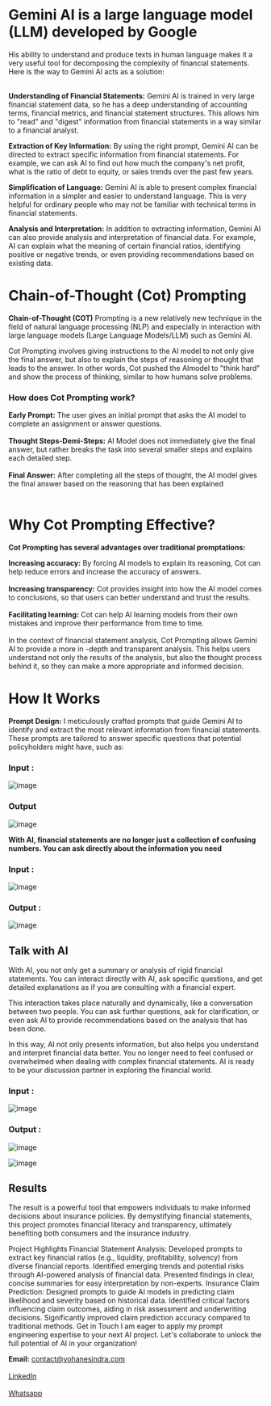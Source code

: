 <h1>Gemini AI is a large language model (LLM) developed by Google</h1> 
His ability to understand and produce texts in human language makes it a very useful tool for decomposing the complexity of financial statements. Here is the way to Gemini AI acts as a solution:
<br></br>

**Understanding of Financial Statements:** Gemini AI is trained in very large financial statement data, so he has a deep understanding of accounting terms, financial metrics, and financial statement structures. This allows him to "read" and "digest" information from financial statements in a way similar to a financial analyst.

**Extraction of Key Information:** By using the right prompt, Gemini AI can be directed to extract specific information from financial statements. For example, we can ask AI to find out how much the company's net profit, what is the ratio of debt to equity, or sales trends over the past few years.

**Simplification of Language:** Gemini AI is able to present complex financial information in a simpler and easier to understand language. This is very helpful for ordinary people who may not be familiar with technical terms in financial statements.

**Analysis and Interpretation:** In addition to extracting information, Gemini AI can also provide analysis and interpretation of financial data. For example, AI can explain what the meaning of certain financial ratios, identifying positive or negative trends, or even providing recommendations based on existing data.

 <h1>Chain-of-Thought (Cot) Prompting</h1>

**Chain-of-Thought (COT)** Prompting is a new relatively new technique in the field of natural language processing (NLP) and especially in interaction with large language models (Large Language Models/LLM) such as Gemini AI.

Cot Prompting involves giving instructions to the AI ​​model to not only give the final answer, but also to explain the steps of reasoning or thought that leads to the answer. In other words, Cot pushed the AI ​​model to "think hard" and show the process of thinking, similar to how humans solve problems.

<h3>How does Cot Prompting work?</h3>

**Early Prompt:** The user gives an initial prompt that asks the AI ​​model to complete an assignment or answer questions.<br></br>
**Thought Steps-Demi-Steps:** AI Model does not immediately give the final answer, but rather breaks the task into several smaller steps and explains each detailed step.<br></br>
**Final Answer:** After completing all the steps of thought, the AI ​​model gives the final answer based on the reasoning that has been explained<br></br>

<h1>Why Cot Prompting Effective?</h1>

**Cot Prompting has several advantages over traditional promptations:**

**Increasing accuracy:** By forcing AI models to explain its reasoning, Cot can help reduce errors and increase the accuracy of answers.<br></br>
**Increasing transparency:** Cot provides insight into how the AI ​​model comes to conclusions, so that users can better understand and trust the results.<br></br>
**Facilitating learning:** Cot can help AI learning models from their own mistakes and improve their performance from time to time.<br></br>
In the context of financial statement analysis, Cot Prompting allows Gemini AI to provide a more in -depth and transparent analysis. This helps users understand not only the results of the analysis, but also the thought process behind it, so they can make a more appropriate and informed decision.

<h1>How It Works</h1>

**Prompt Design:** I meticulously crafted prompts that guide Gemini AI to identify and extract the most relevant information from financial statements. These prompts are tailored to answer specific questions that potential policyholders might have, such as:

<h3>Input :</h3>

![image](https://github.com/user-attachments/assets/f77f6dd0-d4d7-40d0-9006-877389a87342)

<h3>Output</h3>

![image](https://github.com/user-attachments/assets/3c40190a-c102-4084-9e38-b7457c603e2c)


**With AI, financial statements are no longer just a collection of confusing numbers. You can ask directly about the information you need**


<h3>Input :</h3>

![image](https://github.com/user-attachments/assets/aec00e57-8272-47a8-97c6-daf3010eb64a)

<h3>Output :</h3>

![image](https://github.com/user-attachments/assets/84f7220c-5031-4945-9a98-5e4ea02058f2)




<h2>Talk with AI</h2>
With AI, you not only get a summary or analysis of rigid financial statements. You can interact directly with AI, ask specific questions, and get detailed explanations as if you are consulting with a financial expert.

This interaction takes place naturally and dynamically, like a conversation between two people. You can ask further questions, ask for clarification, or even ask AI to provide recommendations based on the analysis that has been done.

In this way, AI not only presents information, but also helps you understand and interpret financial data better. You no longer need to feel confused or overwhelmed when dealing with complex financial statements. AI is ready to be your discussion partner in exploring the financial world.

<h3>Input :</h3>

![image](https://github.com/user-attachments/assets/23b12046-b3e0-4eb4-8e61-b356b3e7686f)


<h3>Output :</h3>

![image](https://github.com/user-attachments/assets/97a6e4d1-ac0c-4315-a8ab-1c85fe9d5cf4)

![image](https://github.com/user-attachments/assets/ee3bdd79-8d46-4bb8-a38b-665f52ab0b58)


<h2>Results</h2>
The result is a powerful tool that empowers individuals to make informed decisions about insurance policies. By demystifying financial statements, this project promotes financial literacy and transparency, ultimately benefiting both consumers and the insurance industry.


Project Highlights
Financial Statement Analysis:
Developed prompts to extract key financial ratios (e.g., liquidity, profitability, solvency) from diverse financial reports.
Identified emerging trends and potential risks through AI-powered analysis of financial data.
Presented findings in clear, concise summaries for easy interpretation by non-experts.
Insurance Claim Prediction:
Designed prompts to guide AI models in predicting claim likelihood and severity based on historical data.
Identified critical factors influencing claim outcomes, aiding in risk assessment and underwriting decisions.
Significantly improved claim prediction accuracy compared to traditional methods.
Get in Touch
I am eager to apply my prompt engineering expertise to your next AI project. Let's collaborate to unlock the full potential of AI in your organization!

**Email:** contact@yohanesindra.com <br></br>
[LinkedIn](https://linkedin.com/in/yohanesind)<br></br>
[Whatsapp](https://api.whatsapp.com/send/?phone=6285781983540&text=Hai+Yohanes.+I+Want+to+talk+about&type=phone_number&app_absent=0)

